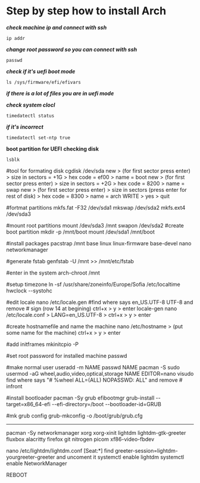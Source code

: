 # Step by step how to install Arch

***check machine ip and connect with ssh***

```ip addr```


***change root password so you can connect with ssh***

```passwd```



***check if it's uefi boot mode***


```ls /sys/firmware/efi/efivars```


***if there is a lot of files you are in uefi mode***

***check system clocl***


``timedatectl status``


***if it's incorrect***


```timedatectl set-ntp true```

**boot partition for UEFI** 
**checking disk**

`lsblk`


#tool for formating disk
cgdisk /dev/sda 
new > (for first sector press enter) > size in sectors = +1G > hex code = ef00 > name = boot
new > (for first sector press enter) > size in sectors = +2G > hex code = 8200 > name = swap
new > (for first sector press enter) > size in sectors (press enter for rest of disk) > hex code = 8300 > name = arch
WRITE > yes > quit

#fortmat partitions 
mkfs.fat -F32 /dev/sda1
mkswap /dev/sda2
mkfs.ext4 /dev/sda3

#mount root partitions
mount /dev/sda3 /mnt
swapon /dev/sda2
#create boot partition
mkdir -p /mnt/boot
mount /dev/sda1 /mnt/boot

#install packages
pacstrap /mnt base linux linux-firmware base-devel nano networkmanager

#generate fstab
genfstab -U /mnt >> /mnt/etc/fstab

#enter in the system 
arch-chroot /mnt

#setup timezone
ln -sf /usr/share/zoneinfo/Europe/Sofia /etc/localtime
hwclock --systohc

#edit locale
nano /etc/locale.gen
#find where says en_US.UTF-8 UTF-8 and remove # sign (row 14 at begining)
ctrl+x > y > enter
locale-gen
nano /etc/locale.conf   > LANG=en_US.UTF-8  >  ctrl+x > y > enter

#create hostnamefile and name the machine
nano /etc/hostname > (put some name for the machine) ctrl+x > y > enter

#add initframes
mkinitcpio -P

#set root password for installed machine
passwd

#make normal user
useradd -m NAME
passwd NAME
pacman -S sudo
usermod -aG wheel,audio,video,optical,storage NAME
EDITOR=nano visudo
find where says "# %wheel ALL=(ALL) NOPASSWD: ALL" and remove # infront

#install bootloader
pacman -Sy grub efibootmgr
grub-install --target=x86_64-efi --efi-directory=/boot --bootloader-id=GRUB

#mk grub config
grub-mkconfig -o /boot/grub/grub.cfg


--------------------------------------------------


pacman -Sy networkmanager xorg xorg-xinit lightdm lightdm-gtk-greeter fluxbox alacritty firefox git nitrogen picom xf86-video-fbdev

nano /etc/lightdm/lightdm.conf [Seat:*]
find greeter-session=lightdm-yourgreeter-greeter and uncoment it
systemctl enable lightdm
systemctl enable NetworkManager


REBOOT



